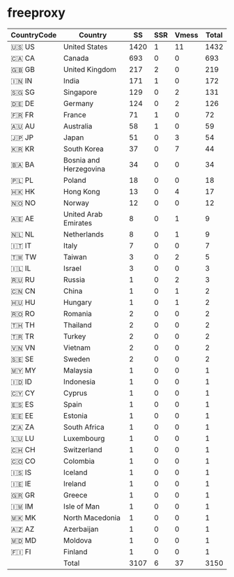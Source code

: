 # freeproxy

|CountryCode|Country|SS|SSR|Vmess|Total|
|  ----  | ----  |  ----  | ----  |  ----  | ----  |
|🇺🇸 US|United States|1420|1|11|1432|
|🇨🇦 CA|Canada|693|0|0|693|
|🇬🇧 GB|United Kingdom|217|2|0|219|
|🇮🇳 IN|India|171|1|0|172|
|🇸🇬 SG|Singapore|129|0|2|131|
|🇩🇪 DE|Germany|124|0|2|126|
|🇫🇷 FR|France|71|1|0|72|
|🇦🇺 AU|Australia|58|1|0|59|
|🇯🇵 JP|Japan|51|0|3|54|
|🇰🇷 KR|South Korea|37|0|7|44|
|🇧🇦 BA|Bosnia and Herzegovina|34|0|0|34|
|🇵🇱 PL|Poland|18|0|0|18|
|🇭🇰 HK|Hong Kong|13|0|4|17|
|🇳🇴 NO|Norway|12|0|0|12|
|🇦🇪 AE|United Arab Emirates|8|0|1|9|
|🇳🇱 NL|Netherlands|8|0|1|9|
|🇮🇹 IT|Italy|7|0|0|7|
|🇹🇼 TW|Taiwan|3|0|2|5|
|🇮🇱 IL|Israel|3|0|0|3|
|🇷🇺 RU|Russia|1|0|2|3|
|🇨🇳 CN|China|1|0|1|2|
|🇭🇺 HU|Hungary|1|0|1|2|
|🇷🇴 RO|Romania|2|0|0|2|
|🇹🇭 TH|Thailand|2|0|0|2|
|🇹🇷 TR|Turkey|2|0|0|2|
|🇻🇳 VN|Vietnam|2|0|0|2|
|🇸🇪 SE|Sweden|2|0|0|2|
|🇲🇾 MY|Malaysia|1|0|0|1|
|🇮🇩 ID|Indonesia|1|0|0|1|
|🇨🇾 CY|Cyprus|1|0|0|1|
|🇪🇸 ES|Spain|1|0|0|1|
|🇪🇪 EE|Estonia|1|0|0|1|
|🇿🇦 ZA|South Africa|1|0|0|1|
|🇱🇺 LU|Luxembourg|1|0|0|1|
|🇨🇭 CH|Switzerland|1|0|0|1|
|🇨🇴 CO|Colombia|1|0|0|1|
|🇮🇸 IS|Iceland|1|0|0|1|
|🇮🇪 IE|Ireland|1|0|0|1|
|🇬🇷 GR|Greece|1|0|0|1|
|🇮🇲 IM|Isle of Man|1|0|0|1|
|🇲🇰 MK|North Macedonia|1|0|0|1|
|🇦🇿 AZ|Azerbaijan|1|0|0|1|
|🇲🇩 MD|Moldova|1|0|0|1|
|🇫🇮 FI|Finland|1|0|0|1|
||Total|3107|6|37|3150|
